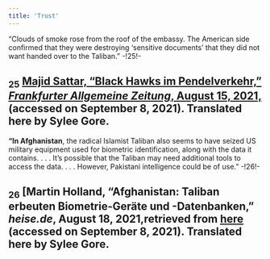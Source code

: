 ```yaml
---
title: 'Trust'
---
```


“Clouds of smoke rose from the roof of the embassy. The American side confirmed that they were destroying ‘sensitive documents’ that they did not want handed over to the Taliban.” -!25!-
## <sub class="subscript">**25**</sub> [Majid Sattar, “Black Hawks im Pendelverkehr,” _Frankfurter Allgemeine Zeitung_, August 15, 2021,](https://www.faz.net/-gq5-aesmp) (accessed on September 8, 2021). Translated here by Sylee Gore.
**“In Afghanistan**, the radical Islamist Taliban also seems to have seized US military equipment used for biometric identification, along with the data it contains. . . . It’s possible that the Taliban may need additional tools to access the data. . . . However, Pakistani intelligence could be of use.” -!26!-
## <sub class="subscript">**26**</sub> [Martin Holland, “Afghanistan: Taliban erbeuten Biometrie-Geräte und -Datenbanken,” _heise.de_, August 18, 2021,retrieved from <u>[here</u>](https://www.heise.de/-6168158) (accessed on September 8, 2021). Translated here by Sylee Gore.


